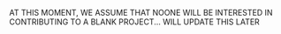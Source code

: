 AT THIS MOMENT, WE ASSUME THAT NOONE WILL BE INTERESTED IN CONTRIBUTING TO A BLANK PROJECT... WILL UPDATE THIS LATER
